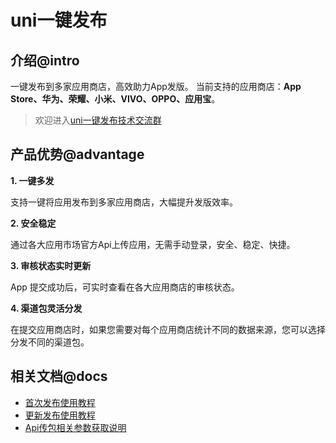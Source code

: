# uni一键发布

## 介绍@intro

一键发布到多家应用商店，高效助力App发版。
当前支持的应用商店：**App Store、华为、荣耀、小米、VIVO、OPPO、应用宝**。  


> 欢迎进入[uni一键发布技术交流群](https://im.dcloud.net.cn/#/?joinGroup=68d10a5f46d4d0b06752ddfb)


## 产品优势@advantage
**1. 一键多发**

支持一键将应用发布到多家应用商店，大幅提升发版效率。


**2. 安全稳定**

通过各大应用市场官方Api上传应用，无需手动登录，安全、稳定、快捷。

**3. 审核状态实时更新**

App 提交成功后，可实时查看在各大应用商店的审核状态。

**4. 渠道包灵活分发**

在提交应用商店时，如果您需要对每个应用商店统计不同的数据来源，您可以选择分发不同的渠道包。



## 相关文档@docs

- [首次发布使用教程](./first.md)
- [更新发布使用教程](./update.md)
- [Api传包相关参数获取说明](./config.md)
